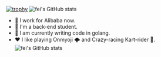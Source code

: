 [![trophy](https://github-profile-trophy.vercel.app/?username=Stevent-fei&rank=SECRET,SSS,SS,S,A,AAA,B,C&column=3&no-bg=true)](https://github.com/bxy4543/github-profile-trophy)
![fei's GitHub stats](https://github-readme-stats.vercel.app/api?username=Stevent-fei&show_icons=true&theme=dark&count_private=true)
* 🔭 I work for Alibaba now.
* 🌱 I'm a back-end student.
* 🤔 I am currently writing code in golang.
* ❤️ I like playing Onmyoji 🌩 and Crazy-racing Kart-rider 🚗.![fei's GitHub stats](https://camo.githubusercontent.com/d5d230c9430fb5a59816746dca3536072a4699cfe16941b44a0eff9cc273c6be/68747470733a2f2f706963322e7a68696d672e636f6d2f76322d32383032303030336434613439336337386438323032626136633335663137395f622e77656270)
